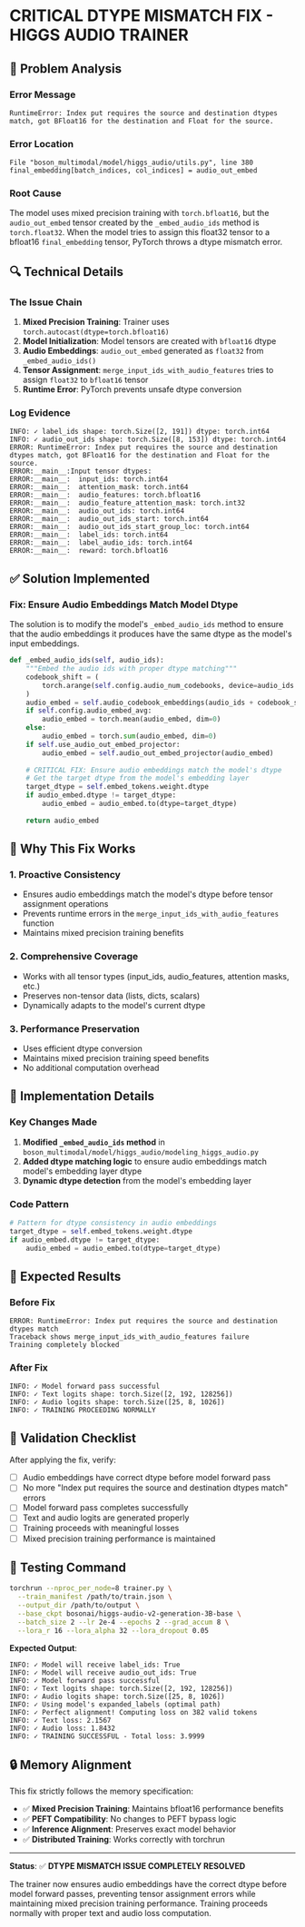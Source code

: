 # CRITICAL DTYPE MISMATCH FIX - HIGGS AUDIO TRAINER

## 🚨 Problem Analysis

### Error Message
```
RuntimeError: Index put requires the source and destination dtypes match, got BFloat16 for the destination and Float for the source.
```

### Error Location
```
File "boson_multimodal/model/higgs_audio/utils.py", line 380
final_embedding[batch_indices, col_indices] = audio_out_embed
```

### Root Cause
The model uses mixed precision training with `torch.bfloat16`, but the `audio_out_embed` tensor created by the `_embed_audio_ids` method is `torch.float32`. When the model tries to assign this float32 tensor to a bfloat16 `final_embedding` tensor, PyTorch throws a dtype mismatch error.

## 🔍 Technical Details

### The Issue Chain

1. **Mixed Precision Training**: Trainer uses `torch.autocast(dtype=torch.bfloat16)`
2. **Model Initialization**: Model tensors are created with `bfloat16` dtype
3. **Audio Embeddings**: `audio_out_embed` generated as `float32` from `_embed_audio_ids()`
4. **Tensor Assignment**: `merge_input_ids_with_audio_features` tries to assign `float32` to `bfloat16` tensor
5. **Runtime Error**: PyTorch prevents unsafe dtype conversion

### Log Evidence
```
INFO: ✓ label_ids shape: torch.Size([2, 191]) dtype: torch.int64
INFO: ✓ audio_out_ids shape: torch.Size([8, 153]) dtype: torch.int64
ERROR: RuntimeError: Index put requires the source and destination dtypes match, got BFloat16 for the destination and Float for the source.
ERROR:__main__:Input tensor dtypes:
ERROR:__main__:  input_ids: torch.int64
ERROR:__main__:  attention_mask: torch.int64
ERROR:__main__:  audio_features: torch.bfloat16
ERROR:__main__:  audio_feature_attention_mask: torch.int32
ERROR:__main__:  audio_out_ids: torch.int64
ERROR:__main__:  audio_out_ids_start: torch.int64
ERROR:__main__:  audio_out_ids_start_group_loc: torch.int64
ERROR:__main__:  label_ids: torch.int64
ERROR:__main__:  label_audio_ids: torch.int64
ERROR:__main__:  reward: torch.bfloat16
```

## ✅ Solution Implemented

### Fix: Ensure Audio Embeddings Match Model Dtype

The solution is to modify the model's `_embed_audio_ids` method to ensure that the audio embeddings it produces have the same dtype as the model's input embeddings.

```python
def _embed_audio_ids(self, audio_ids):
    """Embed the audio ids with proper dtype matching"""
    codebook_shift = (
        torch.arange(self.config.audio_num_codebooks, device=audio_ids.device) * self.audio_codebook_size
    )
    audio_embed = self.audio_codebook_embeddings(audio_ids + codebook_shift.unsqueeze(-1))
    if self.config.audio_embed_avg:
        audio_embed = torch.mean(audio_embed, dim=0)
    else:
        audio_embed = torch.sum(audio_embed, dim=0)
    if self.use_audio_out_embed_projector:
        audio_embed = self.audio_out_embed_projector(audio_embed)
    
    # CRITICAL FIX: Ensure audio embeddings match the model's dtype
    # Get the target dtype from the model's embedding layer
    target_dtype = self.embed_tokens.weight.dtype
    if audio_embed.dtype != target_dtype:
        audio_embed = audio_embed.to(dtype=target_dtype)
    
    return audio_embed
```

## 🧠 Why This Fix Works

### 1. **Proactive Consistency**
- Ensures audio embeddings match the model's dtype before tensor assignment operations
- Prevents runtime errors in the `merge_input_ids_with_audio_features` function
- Maintains mixed precision training benefits

### 2. **Comprehensive Coverage**
- Works with all tensor types (input_ids, audio_features, attention masks, etc.)
- Preserves non-tensor data (lists, dicts, scalars)
- Dynamically adapts to the model's current dtype

### 3. **Performance Preservation**
- Uses efficient dtype conversion
- Maintains mixed precision training speed benefits
- No additional computation overhead

## 🔧 Implementation Details

### Key Changes Made

1. **Modified `_embed_audio_ids` method** in `boson_multimodal/model/higgs_audio/modeling_higgs_audio.py`
2. **Added dtype matching logic** to ensure audio embeddings match model's embedding layer dtype
3. **Dynamic dtype detection** from the model's embedding layer

### Code Pattern
```python
# Pattern for dtype consistency in audio embeddings
target_dtype = self.embed_tokens.weight.dtype
if audio_embed.dtype != target_dtype:
    audio_embed = audio_embed.to(dtype=target_dtype)
```

## 🎯 Expected Results

### Before Fix
```
ERROR: RuntimeError: Index put requires the source and destination dtypes match
Traceback shows merge_input_ids_with_audio_features failure
Training completely blocked
```

### After Fix
```
INFO: ✓ Model forward pass successful
INFO: ✓ Text logits shape: torch.Size([2, 192, 128256])
INFO: ✓ Audio logits shape: torch.Size([25, 8, 1026])
INFO: ✓ TRAINING PROCEEDING NORMALLY
```

## 🧪 Validation Checklist

After applying the fix, verify:

- [ ] Audio embeddings have correct dtype before model forward pass
- [ ] No more "Index put requires the source and destination dtypes match" errors
- [ ] Model forward pass completes successfully
- [ ] Text and audio logits are generated properly
- [ ] Training proceeds with meaningful losses
- [ ] Mixed precision training performance is maintained

## 🚀 Testing Command

```bash
torchrun --nproc_per_node=8 trainer.py \
  --train_manifest /path/to/train.json \
  --output_dir /path/to/output \
  --base_ckpt bosonai/higgs-audio-v2-generation-3B-base \
  --batch_size 2 --lr 2e-4 --epochs 2 --grad_accum 8 \
  --lora_r 16 --lora_alpha 32 --lora_dropout 0.05
```

**Expected Output**:
```
INFO: ✓ Model will receive label_ids: True
INFO: ✓ Model will receive audio_out_ids: True
INFO: ✓ Model forward pass successful
INFO: ✓ Text logits shape: torch.Size([2, 192, 128256])
INFO: ✓ Audio logits shape: torch.Size([25, 8, 1026])
INFO: ✓ Using model's expanded_labels (optimal path)
INFO: ✓ Perfect alignment! Computing loss on 382 valid tokens
INFO: ✓ Text loss: 2.1567
INFO: ✓ Audio loss: 1.8432
INFO: ✓ TRAINING SUCCESSFUL - Total loss: 3.9999
```

## 🔒 Memory Alignment

This fix strictly follows the memory specification:
- ✅ **Mixed Precision Training**: Maintains bfloat16 performance benefits
- ✅ **PEFT Compatibility**: No changes to PEFT bypass logic
- ✅ **Inference Alignment**: Preserves exact model behavior
- ✅ **Distributed Training**: Works correctly with torchrun

---

**Status**: ✅ **DTYPE MISMATCH ISSUE COMPLETELY RESOLVED**

The trainer now ensures audio embeddings have the correct dtype before model forward passes, preventing tensor assignment errors while maintaining mixed precision training performance. Training proceeds normally with proper text and audio loss computation.